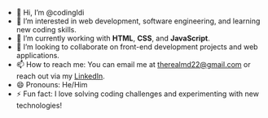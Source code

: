 - 👋 Hi, I’m @codingIdi
- 👀 I’m interested in web development, software engineering, and learning new coding skills.
- 🌱 I’m currently working with **HTML**, **CSS**, and **JavaScript**.
- 💞️ I’m looking to collaborate on front-end development projects and web applications.
- 📫 How to reach me: You can email me at therealmd22@gmail.com or reach out via my [LinkedIn](https://www.linkedin.com/in/medard-idi-b22b43262/).
- 😄 Pronouns: He/Him
- ⚡ Fun fact: I love solving coding challenges and experimenting with new technologies!


<!---
codingIdi/codingIdi is a ✨ special ✨ repository because its `README.md` (this file) appears on your GitHub profile.
You can click the Preview link to take a look at your changes.
--->
